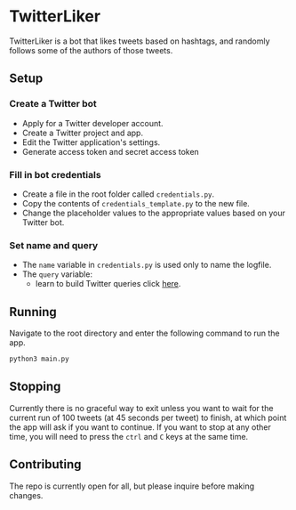 # TwitterLiker
TwitterLiker is a bot that likes tweets based on hashtags, and randomly follows some of the authors of those tweets.

## Setup

### Create a Twitter bot
   * Apply for a Twitter developer account.
   * Create a Twitter project and app.
   * Edit the Twitter application's settings.
   * Generate access token and secret access token

### Fill in bot credentials
* Create a file in the root folder called `credentials.py`.
* Copy the contents of `credentials_template.py` to the new file.
* Change the placeholder values to the appropriate values based on your Twitter bot.

### Set name and query
* The `name` variable in `credentials.py` is used only to name the logfile.
* The `query` variable:
  * learn to build Twitter queries click [here](https://developer.twitter.com/en/docs/twitter-api/tweets/search/integrate/build-a-query).

## Running
Navigate to the root directory and enter the following command to run the app.
```bash
python3 main.py
```
## Stopping
Currently there is no graceful way to exit unless you want to wait for the current run of 100 tweets (at 45 seconds 
per tweet) to finish, at which point the app will ask if you want to continue. If you want to stop at any other time, you will need to press the `ctrl` and `C` keys at the same time.

## Contributing
The repo is currently open for all, but please inquire before making changes.